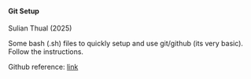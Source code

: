 <!-- ![alt text](game_icon.png?raw=true "Screenshot") -->

<h4>Git Setup</h4>

Sulian Thual (2025)

Some bash (.sh) files to quickly setup and use git/github (its very basic). Follow the instructions.

Github reference: [link](https://github.com/sulianthual/git_setup)
